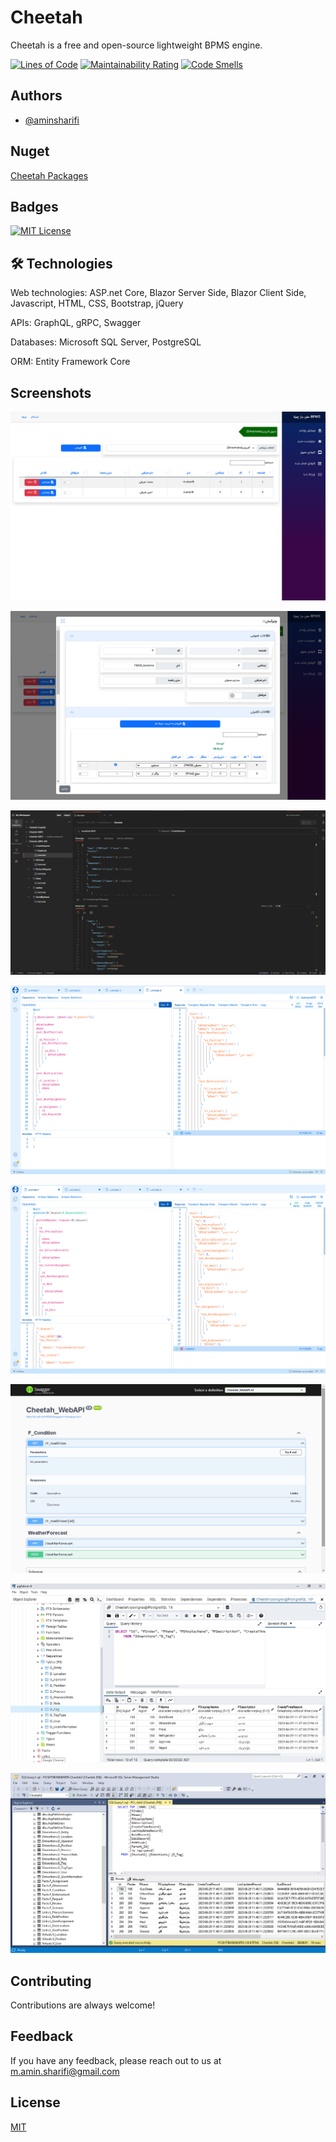 
# Cheetah

Cheetah is a free and open-source lightweight BPMS engine. 

[![Lines of Code](https://sonarcloud.io/api/project_badges/measure?project=aminsharifi_Cheetah&metric=ncloc)](https://sonarcloud.io/summary/new_code?id=aminsharifi_Cheetah)
[![Maintainability Rating](https://sonarcloud.io/api/project_badges/measure?project=aminsharifi_Cheetah&metric=sqale_rating)](https://sonarcloud.io/dashboard?id=aminsharifi_Cheetah)
[![Code Smells](https://sonarcloud.io/api/project_badges/measure?project=aminsharifi_Cheetah&metric=code_smells)](https://sonarcloud.io/dashboard?id=aminsharifi_Cheetah)

## Authors

- [@aminsharifi](https://github.com/aminsharifi)

## Nuget

<a href="https://www.nuget.org/profiles/aminsharifi">Cheetah Packages</a>

## Badges

[![MIT License](https://img.shields.io/badge/License-MIT-green.svg)](https://choosealicense.com/licenses/mit/)

## 🛠 Technologies

Web technologies: ASP.net Core, Blazor Server Side, Blazor Client Side, Javascript, HTML, CSS, Bootstrap, jQuery

APIs: GraphQL, gRPC, Swagger

Databases: Microsoft SQL Server, PostgreSQL

ORM: Entity Framework Core

## Screenshots

![Blazor Table](https://raw.githubusercontent.com/aminsharifi/Cheetah/master/res/images/Blazor_Table.png)

![Blazor Upsert Table](https://raw.githubusercontent.com/aminsharifi/Cheetah/master/res/images/Blazor_Upsert_Table.png)

![gRPC Method](https://raw.githubusercontent.com/aminsharifi/Cheetah/master/res/images/gRPC_CreateRequest.png)

![GraphQL Query](https://raw.githubusercontent.com/aminsharifi/Cheetah/master/res/images/GraphQL_Query.png)

![GraphQL Mutation](https://raw.githubusercontent.com/aminsharifi/Cheetah/master/res/images/GraphQL_Mutation.png)

![Swagger](https://raw.githubusercontent.com/aminsharifi/Cheetah/master/res/images/Swagger.png)

![Postgres](https://raw.githubusercontent.com/aminsharifi/Cheetah/master/res/images/Postgres.png)

![SQL_Sever](https://raw.githubusercontent.com/aminsharifi/Cheetah/master/res/images/SQL_Sever.png)

## Contributing

Contributions are always welcome!

## Feedback

If you have any feedback, please reach out to us at m.amin.sharifi@gmail.com


## License

[MIT](https://choosealicense.com/licenses/mit/)